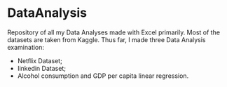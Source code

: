 # DataAnalysis
Repository of all my Data Analyses made with Excel primarily. Most of the datasets are taken from Kaggle.
Thus far, I made three Data Analysis examination:
- Netflix Dataset;
- linkedin Dataset;
- Alcohol consumption and GDP per capita linear regression.

